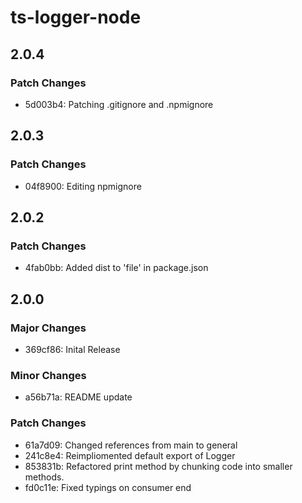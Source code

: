 # ts-logger-node

## 2.0.4

### Patch Changes

- 5d003b4: Patching .gitignore and .npmignore

## 2.0.3

### Patch Changes

- 04f8900: Editing npmignore

## 2.0.2

### Patch Changes

- 4fab0bb: Added dist to 'file' in package.json

## 2.0.0

### Major Changes

- 369cf86: Inital Release

### Minor Changes

- a56b71a: README update

### Patch Changes

- 61a7d09: Changed references from main to general
- 241c8e4: Reimpliomented default export of Logger
- 853831b: Refactored print method by chunking code into smaller methods.
- fd0c11e: Fixed typings on consumer end
